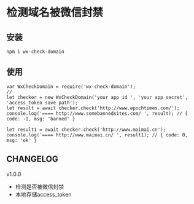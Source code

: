 # 检测域名被微信封禁


## 安装
```
npm i wx-check-domain
```

## 使用
```
var WxCheckDomain = require('wx-check-domain');
// 
let checker = new WxCheckDomain('your app id ', 'your app secret', 'access_token save path');
let result = await checker.check('http://www.epochtimes.com/');
console.log('==== http://www.somebannedsites.com/ ', result); // { code: -1, msg: 'banned' }

let result1 = await checker.check('http://www.maimai.cn');
console.log('==== http://www.maimai.cn/ ', result1); // { code: 0, msg: 'ok' }
```

## CHANGELOG
v1.0.0
* 检测是否被微信封禁
* 本地存储access_token
